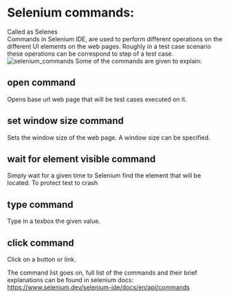 # Selenium commands:
Called as Selenes              
Commands in Selenium IDE, are used to perform different operations on the different UI elements on the web pages. 
Roughly in a test case scenario these operations can be correspond to step of a test case. 
![selenium_commands](https://github.com/KubraIsik/tobeto-test-assignments/assets/11259498/ba840f22-60d8-494e-bd13-35277676e904)
Some of the commands are given to explain:
## open command
Opens base url web page that will be test cases executed on it.
## set window size command
Sets the window size of the web page. A window size can be specified.
## wait for element visible command
Simply wait for a given time to Selenium find the element that will be located. To protect test to crash 
## type command
Type in a texbox the given value.
## click command
Click on a button or link.

The command list goes on, full list of the commands and their brief explanations can be found in selenium docs: 
https://www.selenium.dev/selenium-ide/docs/en/api/commands

